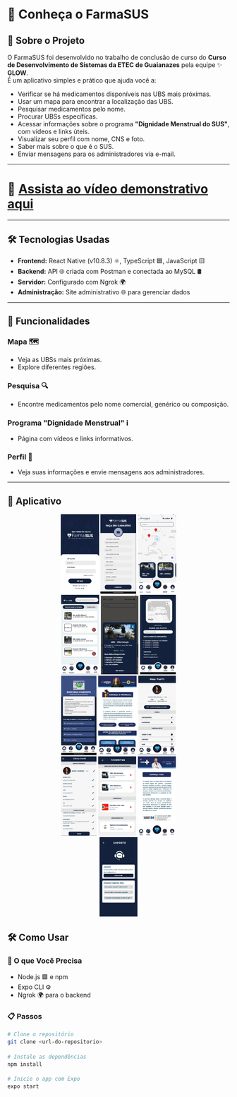 # 🏥 Conheça o FarmaSUS

## 📖 Sobre o Projeto

O FarmaSUS foi desenvolvido no trabalho de conclusão de curso do **Curso de Desenvolvimento de Sistemas da ETEC de Guaianazes** pela equipe ✨ **GLOW**.  
É um aplicativo simples e prático que ajuda você a:

- Verificar se há medicamentos disponíveis nas UBS mais próximas.  
- Usar um mapa para encontrar a localização das UBS.  
- Pesquisar medicamentos pelo nome.  
- Procurar UBSs específicas.  
- Acessar informações sobre o programa **"Dignidade Menstrual do SUS"**, com vídeos e links úteis.  
- Visualizar seu perfil com nome, CNS e foto.  
- Saber mais sobre o que é o SUS.  
- Enviar mensagens para os administradores via e-mail.  

---
# 🎥 [Assista ao vídeo demonstrativo aqui](https://www.youtube.com/watch?v=4yA9iqzI0tM)
---

## 🛠️ Tecnologias Usadas

- **Frontend:** React Native (v10.8.3) ⚛️, TypeScript 🟦, JavaScript 🟨  
- **Backend:** API 🌐 criada com Postman e conectada ao MySQL 🛢️  
- **Servidor:** Configurado com Ngrok 🌍  
- **Administração:** Site administrativo 🌐 para gerenciar dados  

---

## 🌟 Funcionalidades

### Mapa 🗺️

- Veja as UBSs mais próximas.  
- Explore diferentes regiões.  

### Pesquisa 🔍

- Encontre medicamentos pelo nome comercial, genérico ou composição.  

### Programa "Dignidade Menstrual" ℹ️

- Página com vídeos e links informativos.  

### Perfil 👤

- Veja suas informações e envie mensagens aos administradores.  

---

## 📸 Aplicativo

<p align="center">
  <img src="https://github.com/du4ards09/FarmaSUS-Mobile/blob/main/Imagens/IMG-20250704-WA0016.jpg" height="180" />
  <img src="https://github.com/du4ards09/FarmaSUS-Mobile/blob/main/Imagens/IMG-20250704-WA0020.jpg" height="180" />
  <img src="https://github.com/du4ards09/FarmaSUS-Mobile/blob/main/Imagens/IMG-20250704-WA0011.jpg" height="180" />
  <br>
  <img src="https://github.com/du4ards09/FarmaSUS-Mobile/blob/main/Imagens/IMG-20250704-WA0010.jpg" height="180" />
  <img src="https://github.com/du4ards09/FarmaSUS-Mobile/blob/main/Imagens/IMG-20250704-WA0017.jpg" height="180" />
  <img src="https://github.com/du4ards09/FarmaSUS-Mobile/blob/main/Imagens/IMG-20250704-WA0019.jpg" height="180" />
  <br>
  <img src="https://github.com/du4ards09/FarmaSUS-Mobile/blob/main/Imagens/IMG-20250704-WA0018.jpg" height="180" />
  <img src="https://github.com/du4ards09/FarmaSUS-Mobile/blob/main/Imagens/IMG-20250704-WA0009.jpg" height="180" />
  <img src="https://github.com/du4ards09/FarmaSUS-Mobile/blob/main/Imagens/IMG-20250704-WA0013.jpg" height="180" />
  <br>
  <img src="https://github.com/du4ards09/FarmaSUS-Mobile/blob/main/Imagens/IMG-20250704-WA0008.jpg" height="180" />
  <img src="https://github.com/du4ards09/FarmaSUS-Mobile/blob/main/Imagens/IMG-20250704-WA0012.jpg" height="180" />
  <img src="https://github.com/du4ards09/FarmaSUS-Mobile/blob/main/Imagens/IMG-20250704-WA0014.jpg" height="180" />
  <br>
  <img src="https://github.com/du4ards09/FarmaSUS-Mobile/blob/main/Imagens/IMG-20250704-WA0015.jpg" height="180" />
</p>

  


## 🛠️ Como Usar

### 🔧 O que Você Precisa

- Node.js 🟩 e npm  
- Expo CLI ⚙️  
- Ngrok 🌍 para o backend  

### 📋 Passos

```bash
# Clone o repositório
git clone <url-do-repositorio>

# Instale as dependências
npm install

# Inicie o app com Expo
expo start
